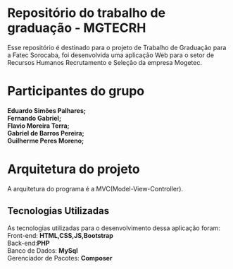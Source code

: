 # Repositório do trabalho de graduação - MGTECRH

Esse repositório é destinado para o projeto de Trabalho de Graduação para a Fatec Sorocaba, foi desenvolvida uma aplicação Web para o setor de Recursos Humanos Recrutamento e Seleção da empresa Mogetec.

# Participantes do grupo
**Eduardo Simões Palhares;<br>**
**Fernando Gabriel;<br>**
**Flavio Moreira Terra;<br>**
**Gabriel de Barros Pereira; <br>**
**Guilherme Peres Moreno;<br>**
# Arquitetura do projeto

A arquitetura do programa é a MVC(Model-View-Controller).

## Tecnologias Utilizadas

As tecnologias utilizadas para o desenvolvimento dessa aplicação foram:
Front-end: **HTML,CSS,JS,Bootstrap**<br>
Back-end:**PHP**<br>
Banco de Dados: **MySql**<br>
Gerenciador de Pacotes: **Composer**<br>
